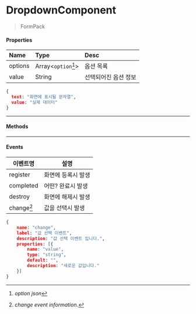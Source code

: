 # DropdownComponent
> FormPack

#### Properties
| Name       | Type    | Desc                                                |
| :--------- | :------ | :-------------------------------------------------- |
| options | Array<`option`[^1]>  | 옵션 목록                                  |
| value   | String | 선택되어진 옵션 정보                                 |

[^1]: *option json*
```json
{
  text: "화면에 표시될 문자열",
  value: "실제 데이터"
}
```
---
#### Methods

---
#### Events
|이벤트명|설명|
|---|---|
|register|화면에 등록시 발생|
|completed|어떤? 완료시 발생|
|destroy|화면에 해제시 발생|
|change[^2]|값을 선택시 발생|

[^2]: *change event information*.
```json
{
    name: "change",
    label: "값 선택 이벤트",
    description: "값 선택 이벤트 입니다.",
    properties: [{
        name: "value",
        type: "string",
        default: "",
        description: "새로운 값입니다."
    }]
}
```